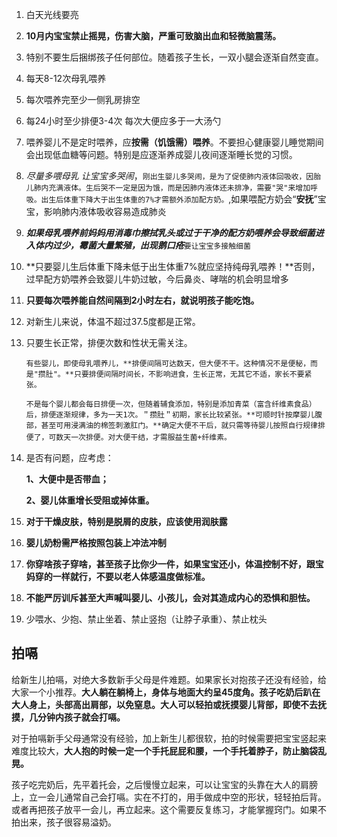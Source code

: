 1. 白天光线要亮

2. **10月内宝宝禁止摇晃，伤害大脑，严重可致脑出血和轻微脑震荡。**

3. 特别不要生后捆绑孩子任何部位。随着孩子生长，一双小腿会逐渐自然变直。

4. 每天8-12次母乳喂养

5. 每次喂养完至少一侧乳房排空

6. 每24小时至少排便3-4次 每次大便应多于一大汤勺

7. 喂养婴儿不是定时喂养，应**按需（饥饿需）喂养**。不要担心健康婴儿睡觉期间会出现低血糖等问题。特别是应逐渐养成婴儿夜间逐渐睡长觉的习惯。

8. *尽量多喂母乳 让宝宝多哭闹*，`刚出生婴儿多哭闹，是为了促使肺内液体回吸收，因胎儿肺内充满液体。生后哭不一定是因为饿，而是因肺内液体还未排净，需要"哭"来增加呼吸。出生后体重下降大于出生体重的7%才需额外添加配方奶。`,如果喂配方奶会“**安抚**”宝宝，影响肺内液体吸收容易造成肺炎

9. ***如果母乳喂养前妈妈用消毒巾擦拭乳头或过于干净的配方奶喂养会导致细菌进入体内过少，霉菌大量繁殖，出现鹅口疮***`要让宝宝多接触细菌`

10. **只要婴儿生后体重下降未低于出生体重7%就应坚持纯母乳喂养！**否则，过早配方奶喂养会致婴儿牛奶过敏，今后鼻炎、哮喘的机会明显增多

11. **只要每次喂养能自然间隔到2小时左右，就说明孩子能吃饱。**

12. 对新生儿来说，体温不超过37.5度都是正常。

13. 只要生长正常，排便次数和性状无需关注。

    `有些婴儿，即使母乳喂养儿，**排便间隔可达数天，但大便不干。这种情况不是便秘，而是"攒肚"。**只要排便间隔时间长，不影响进食，生长正常，无其它不适，家长不要紧张。`

    `不是每个婴儿都会每日排便一次，但随着辅食添加，特别是添加青菜（富含纤维素食品）后，排便逐渐规律，多为一天1次。＂攒肚＂初期，家长比较紧张。**可顺时针按摩婴儿腹部，甚至可用浸满油的棉签刺激肛门。**确定大便不干后，就只需等待婴儿按照自行规律排便了，可数天一次排便。对大便干结，才需服益生菌+纤维素。`　

14. 是否有问题，应考虑：

    **1、大便中是否带血；**

    **2、婴儿体重增长受阻或掉体重。**

15. **对于干燥皮肤，特别是脱屑的皮肤，应该使用润肤露**

16. **婴儿奶粉需严格按照包装上冲法冲制**

17. **你穿啥孩子穿啥，甚至孩子比你少一件，如果宝宝还小，体温控制不好，跟宝妈穿的一样就行，不要以老人体感温度做标准。**

18. **不能严厉训斥甚至大声喊叫婴儿、小孩儿，会对其造成内心的恐惧和胆怯。**

19. 少喂水、少抱、禁止坐着、禁止竖抱（让脖子承重）、禁止枕头








## **拍嗝**

给新生儿拍嗝，对绝大多数新手父母是件难题。如果家长对抱孩子还没有经验，给大家一个小推荐。**大人躺在躺椅上，身体与地面大约呈45度角。孩子吃奶后趴在大人身上，头部高出肩部，以免窒息。大人可以轻拍或抚摸婴儿背部，即使不去抚摸，几分钟内孩子就会打嗝。**



对于拍嗝新手父母通常没有经验，加上新生儿都很软，拍的时候需要把宝宝竖起来难度比较大，**大人抱的时候一定一个手托屁屁和腰，一个手托着脖子，防止脑袋乱晃。**



孩子吃完奶后，先平着托会，之后慢慢立起来，可以让宝宝的头靠在大人的肩膀上，立一会儿通常自己会打嗝。实在不打的，用手做成中空的形状，轻轻拍后背。或者再把孩子放平一会儿，再立起来。这个需要反复练习，才能掌握窍门。如果不拍出来，孩子很容易溢奶。